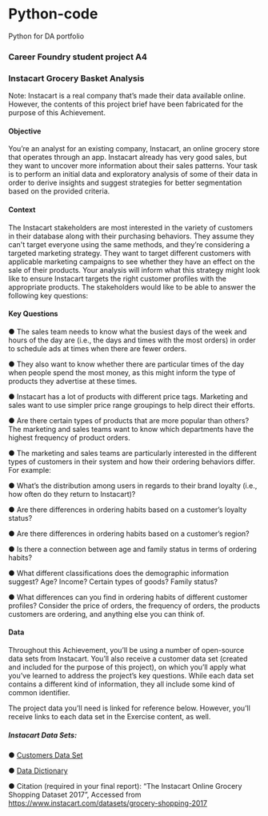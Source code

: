 # Python-code
Python for DA portfolio
### Career Foundry student project A4
### Instacart Grocery Basket Analysis
Note: Instacart is a real company that’s made their data available online. However, the contents of this project brief
have been fabricated for the purpose of this Achievement.
#### Objective
You’re an analyst for an existing company, Instacart, an online grocery store that operates
through an app. Instacart already has very good sales, but they want to uncover more
information about their sales patterns. Your task is to perform an initial data and exploratory
analysis of some of their data in order to derive insights and suggest strategies for better
segmentation based on the provided criteria.
#### Context
The Instacart stakeholders are most interested in the variety of customers in their database
along with their purchasing behaviors. They assume they can't target everyone using the same
methods, and they’re considering a targeted marketing strategy. They want to target different
customers with applicable marketing campaigns to see whether they have an effect on the sale
of their products. Your analysis will inform what this strategy might look like to ensure Instacart
targets the right customer profiles with the appropriate products. The stakeholders would like to
be able to answer the following key questions:
#### Key Questions
● The sales team needs to know what the busiest days of the week and hours of the day
are (i.e., the days and times with the most orders) in order to schedule ads at times
when there are fewer orders.

● They also want to know whether there are particular times of the day when people spend
the most money, as this might inform the type of products they advertise at these times.

● Instacart has a lot of products with different price tags. Marketing and sales want to use
simpler price range groupings to help direct their efforts.

● Are there certain types of products that are more popular than others? The marketing
and sales teams want to know which departments have the highest frequency of product
orders.

● The marketing and sales teams are particularly interested in the different types of
customers in their system and how their ordering behaviors differ. For example:

  ● What’s the distribution among users in regards to their brand loyalty (i.e., how
often do they return to Instacart)?

  ● Are there differences in ordering habits based on a customer’s loyalty status?
  
  ● Are there differences in ordering habits based on a customer’s region?
  
  ● Is there a connection between age and family status in terms of ordering habits?
  
  ● What different classifications does the demographic information suggest? Age?
Income? Certain types of goods? Family status?

  ● What differences can you find in ordering habits of different customer profiles?
Consider the price of orders, the frequency of orders, the products customers are
ordering, and anything else you can think of.
#### Data
Throughout this Achievement, you’ll be using a number of open-source data sets from Instacart.
You’ll also receive a customer data set (created and included for the purpose of this project), on
which you’ll apply what you’ve learned to address the project’s key questions. While each data
set contains a different kind of information, they all include some kind of common identifier.

The project data you’ll need is linked for reference below. However, you’ll receive links to each
data set in the Exercise content, as well.
##### Instacart Data Sets:
● [Customers Data Set](https://s3.amazonaws.com/coach-courses-us/public/courses/data-immersion/A4/A4_Data_Assets/customers.zip)

● [Data Dictionary](https://gist.github.com/jeremystan/c3b39d947d9b88b3ccff3147dbcf6c6b)

● Citation (required in your final report): “The Instacart Online Grocery Shopping Dataset
2017”, Accessed from https://www.instacart.com/datasets/grocery-shopping-2017 
